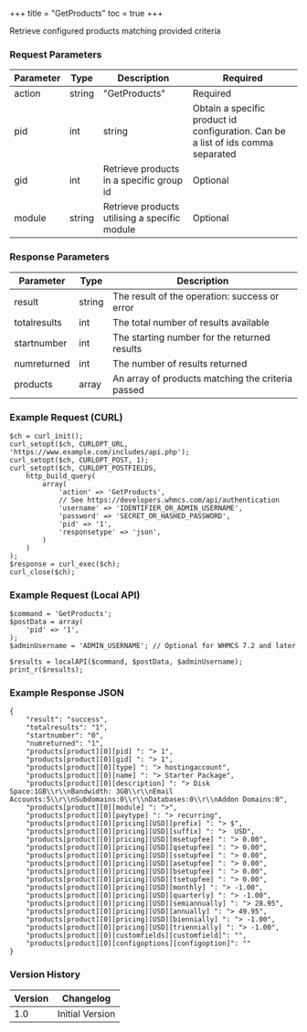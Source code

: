 +++
title = "GetProducts"
toc = true
+++

Retrieve configured products matching provided criteria

### Request Parameters

| Parameter | Type | Description | Required |
| --------- | ---- | ----------- | -------- |
| action | string | "GetProducts" | Required |
| pid | int|string | Obtain a specific product id configuration. Can be a list of ids comma separated | Optional |
| gid | int | Retrieve products in a specific group id | Optional |
| module | string | Retrieve products utilising a specific module | Optional |

### Response Parameters

| Parameter | Type | Description |
| --------- | ---- | ----------- |
| result | string | The result of the operation: success or error |
| totalresults | int | The total number of results available |
| startnumber | int | The starting number for the returned results |
| numreturned | int | The number of results returned |
| products | array | An array of products matching the criteria passed |


### Example Request (CURL)

```
$ch = curl_init();
curl_setopt($ch, CURLOPT_URL, 'https://www.example.com/includes/api.php');
curl_setopt($ch, CURLOPT_POST, 1);
curl_setopt($ch, CURLOPT_POSTFIELDS,
    http_build_query(
        array(
            'action' => 'GetProducts',
            // See https://developers.whmcs.com/api/authentication
            'username' => 'IDENTIFIER_OR_ADMIN_USERNAME',
            'password' => 'SECRET_OR_HASHED_PASSWORD',
            'pid' => '1',
            'responsetype' => 'json',
        )
    )
);
$response = curl_exec($ch);
curl_close($ch);
```


### Example Request (Local API)

```
$command = 'GetProducts';
$postData = array(
    'pid' => '1',
);
$adminUsername = 'ADMIN_USERNAME'; // Optional for WHMCS 7.2 and later

$results = localAPI($command, $postData, $adminUsername);
print_r($results);
```


### Example Response JSON

```
{
    "result": "success",
    "totalresults": "1",
    "startnumber": "0",
    "numreturned": "1",
    "products[product][0][pid] ": "> 1",
    "products[product][0][gid] ": "> 1",
    "products[product][0][type] ": "> hostingaccount",
    "products[product][0][name] ": "> Starter Package",
    "products[product][0][description] ": "> Disk Space:1GB\\r\\nBandwidth: 3GB\\r\\nEmail Accounts:5\\r\\nSubdomains:0\\r\\nDatabases:0\\r\\nAddon Domains:0",
    "products[product][0][module] ": ">",
    "products[product][0][paytype] ": "> recurring",
    "products[product][0][pricing][USD][prefix] ": "> $",
    "products[product][0][pricing][USD][suffix] ": ">  USD",
    "products[product][0][pricing][USD][msetupfee] ": "> 0.00",
    "products[product][0][pricing][USD][qsetupfee] ": "> 0.00",
    "products[product][0][pricing][USD][ssetupfee] ": "> 0.00",
    "products[product][0][pricing][USD][asetupfee] ": "> 0.00",
    "products[product][0][pricing][USD][bsetupfee] ": "> 0.00",
    "products[product][0][pricing][USD][tsetupfee] ": "> 0.00",
    "products[product][0][pricing][USD][monthly] ": "> -1.00",
    "products[product][0][pricing][USD][quarterly] ": "> -1.00",
    "products[product][0][pricing][USD][semiannually] ": "> 28.95",
    "products[product][0][pricing][USD][annually] ": "> 49.95",
    "products[product][0][pricing][USD][biennially] ": "> -1.00",
    "products[product][0][pricing][USD][triennially] ": "> -1.00",
    "products[product][0][customfields][customfield]": "",
    "products[product][0][configoptions][configoption]": ""
}
```


### Version History

| Version | Changelog |
| ------- | --------- |
| 1.0 | Initial Version |

